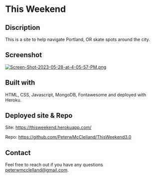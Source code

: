 # This Weekend

## Discription
This is a site to help navigate Portland, OR skate spots around the city.

## Screenshot
[![Screen-Shot-2023-05-28-at-4-05-57-PM.png](https://i.postimg.cc/tCqPJRCW/Screen-Shot-2023-05-28-at-4-05-57-PM.png)](https://postimg.cc/JtFtdLXz)

## Built with
HTML, CSS, Javascript, MongoDB, Fontawesome and deployed with Heroku.

## Deployed site & Repo

Site: https://thisweekend.herokuapp.com/

Repo: https://github.com/PeterwMcClelland/ThisWeekend3.0


## Contact
Feel free to reach out if you have any questions peterwmcclelland@gmail.com.